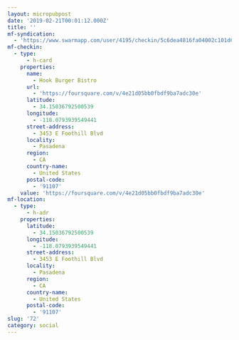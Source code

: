 ```yaml
---
layout: micropubpost
date: '2019-02-21T00:01:12.000Z'
title: ''
mf-syndication:
  - 'https://www.swarmapp.com/user/4195/checkin/5c6dea4816fa04002c101d6c'
mf-checkin:
  - type:
      - h-card
    properties:
      name:
        - Hook Burger Bistro
      url:
        - 'https://foursquare.com/v/4e21d05bb0fbdf9ba7adc30e'
      latitude:
        - 34.15036792500539
      longitude:
        - -118.0793939549441
      street-address:
        - 3453 E Foothill Blvd
      locality:
        - Pasadena
      region:
        - CA
      country-name:
        - United States
      postal-code:
        - '91107'
    value: 'https://foursquare.com/v/4e21d05bb0fbdf9ba7adc30e'
mf-location:
  - type:
      - h-adr
    properties:
      latitude:
        - 34.15036792500539
      longitude:
        - -118.0793939549441
      street-address:
        - 3453 E Foothill Blvd
      locality:
        - Pasadena
      region:
        - CA
      country-name:
        - United States
      postal-code:
        - '91107'
slug: '72'
category: social
---
```

